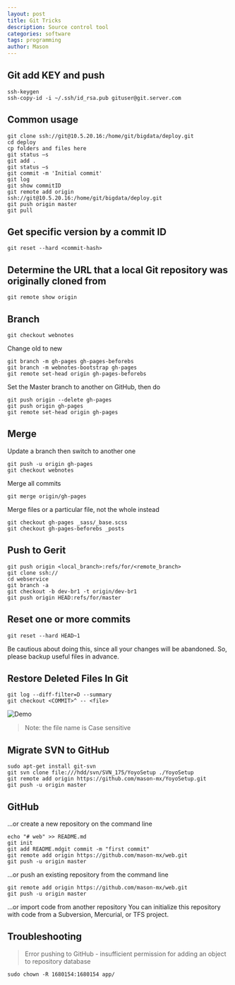 ```yaml
---
layout: post
title: Git Tricks
description: Source control tool
categories: software
tags: programming
author: Mason
---
```


## Git add KEY and push

```
ssh-keygen
ssh-copy-id -i ~/.ssh/id_rsa.pub gituser@git.server.com
```

## Common usage

```
git clone ssh://git@10.5.20.16:/home/git/bigdata/deploy.git
cd deploy
cp folders and files here
git status –s
git add .
git status –s
git commit -m 'Initial commit'
git log
git show commitID
git remote add origin ssh://git@10.5.20.16:/home/git/bigdata/deploy.git
git push origin master
git pull
```

## Get specific version by a commit ID

```
git reset --hard <commit-hash>
```

## Determine the URL that a local Git repository was originally cloned from

```
git remote show origin
```

## Branch

```
git checkout webnotes
```

Change old to new

```
git branch -m gh-pages gh-pages-beforebs
git branch -m webnotes-bootstrap gh-pages
git remote set-head origin gh-pages-beforebs
```

Set the Master branch to another on GitHub, then do

```
git push origin --delete gh-pages
git push origin gh-pages
git remote set-head origin gh-pages
```

## Merge

Update a branch then switch to another one

```
git push -u origin gh-pages
git checkout webnotes
```

Merge all commits
```
git merge origin/gh-pages
```

Merge files or a particular file, not the whole instead
```
git checkout gh-pages _sass/_base.scss
git checkout gh-pages-beforebs _posts
```

## Push to Gerit

```
git push origin <local_branch>:refs/for/<remote_branch>
git clone ssh://
cd webservice
git branch -a
git checkout -b dev-br1 -t origin/dev-br1
git push origin HEAD:refs/for/master
```

## Reset one or more commits

```
git reset --hard HEAD~1
```

Be cautious about doing this, since all your changes will be abandoned. So, please backup useful files in advance.

## Restore Deleted Files In Git

```
git log --diff-filter=D --summary
git checkout <COMMIT>^ -- <file>
```
![Demo](https://pic002.cnblogs.com/images/2012/26318/2012033016575974.png)

> Note: the file name is Case sensitive

## Migrate SVN to GitHub

```
sudo apt-get install git-svn
git svn clone file:///hdd/svn/SVN_175/YoyoSetup ./YoyoSetup
git remote add origin https://github.com/mason-mx/YoyoSetup.git
git push -u origin master
```

## GitHub

…or create a new repository on the command line

```
echo "# web" >> README.md
git init
git add README.mdgit commit -m "first commit"
git remote add origin https://github.com/mason-mx/web.git
git push -u origin master
```

…or push an existing repository from the command line

```
git remote add origin https://github.com/mason-mx/web.git
git push -u origin master
```

…or import code from another repository
You can initialize this repository with code from a Subversion, Mercurial, or TFS project.

## Troubleshooting

> Error pushing to GitHub - insufficient permission for adding an object to repository database

```
sudo chown -R 1680154:1680154 app/
```
